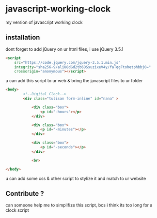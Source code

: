 # javascript-working-clock
my version of javascript working clock 

## installation
dont forget to add jQuery on ur html files, i use jQuery 3.5.1
```html
<script
    src="https://code.jquery.com/jquery-3.5.1.min.js"
    integrity="sha256-9/aliU8dGd2tb6OSsuzixeV4y/faTqgFtohetphbbj0="
    crossorigin="anonymous"></script>
```
u can add this script to ur web & bring the javascript files to ur folder
```html
<body>   
        <!--Digital Clock-->
        <div class="tulisan form-inline" id="nana" >

            <div class="box">
                <p id="-hours"></p>
            </div>

            <div class="box">
                <p id="-minutes"></p>
            </div>

            <div class="box">
                <p id="-seconds"></p>
            </div>

            <br>       

</body>
```
u can add some css & other script to stylize it and match to ur website

## Contribute ?
can someone help me to simplifize this script, bcs i think its too long for a clock script
